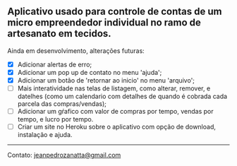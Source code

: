 Aplicativo usado para controle de contas de um micro empreendedor individual no ramo de artesanato em tecidos.
---
Ainda em desenvolvimento, alterações futuras:
- [x] Adicionar alertas de erro;
- [x] Adicionar um pop up de contato no menu 'ajuda';
- [x] Adicionar um botão de 'retornar ao inicio' no menu 'arquivo';
- [ ] Mais interatividade nas telas de listagem, como alterar, remover, e datelhes (como um calendario com detalhes de quando é cobrada cada parcela das compras/vendas);
- [ ] Adicionar um gŕafico com valor de compras por tempo, vendas por tempo, e lucro por tempo.
- [ ] Criar um site no Heroku sobre o aplicativo com opção de download, instalação e ajuda.
---
Contato: jeanpedrozanatta@gmail.com
